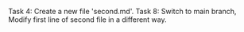 Task 4: Create a new file 'second.md'.
Task 8: Switch to main branch, Modify first line of second file in a different way.